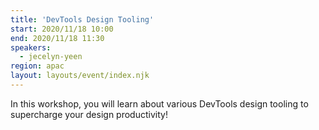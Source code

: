 ```yaml
---
title: 'DevTools Design Tooling'
start: 2020/11/18 10:00
end: 2020/11/18 11:30
speakers:
  - jecelyn-yeen
region: apac
layout: layouts/event/index.njk
---
```


In this workshop, you will learn about various DevTools design tooling to supercharge your design productivity!
